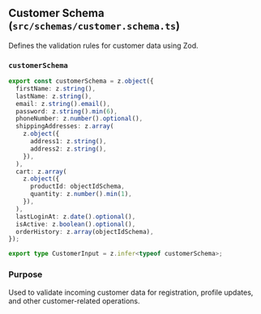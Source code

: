 ## Customer Schema (`src/schemas/customer.schema.ts`)

Defines the validation rules for customer data using Zod.

### `customerSchema`

```typescript
export const customerSchema = z.object({
  firstName: z.string(),
  lastName: z.string(),
  email: z.string().email(),
  password: z.string().min(6),
  phoneNumber: z.number().optional(),
  shippingAddresses: z.array(
    z.object({
      address1: z.string(),
      address2: z.string(),
    }),
  ),
  cart: z.array(
    z.object({
      productId: objectIdSchema,
      quantity: z.number().min(1),
    }),
  ),
  lastLoginAt: z.date().optional(),
  isActive: z.boolean().optional(),
  orderHistory: z.array(objectIdSchema),
});

export type CustomerInput = z.infer<typeof customerSchema>;
```

### Purpose

Used to validate incoming customer data for registration, profile updates, and other customer-related operations.
